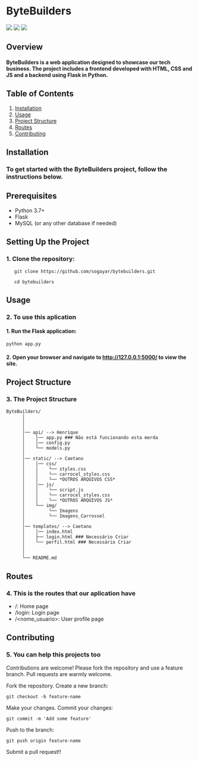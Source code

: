 # ByteBuilders
  <a href="https://www.instagram.com/costelaa._" target="_blank"><img src="https://img.shields.io/badge/-Instagram-%23E4405F?style=for-the-badge&logo=instagram&logoColor=white" target="_blank"></a>
  <a href="https://discord.gg/BsRjgYD5jk" target="_blank"><img src="https://img.shields.io/badge/Discord-7289DA?style=for-the-badge&logo=discord&logoColor=white" target="_blank"></a>
  <a href="https://www.linkedin.com/in/henrique-sogayar-293bab1ba" target="_blank"><img src="https://img.shields.io/badge/-LinkedIn-%230077B5?style=for-the-badge&logo=linkedin&logoColor=white" target="_blank"></a>


## Overview

#### ByteBuilders is a web application designed to showcase our tech business. The project includes a frontend developed with HTML, CSS and JS and a backend using Flask in Python.

## Table of Contents

1. [Installation](#installation)
2. [Usage](#usage)
3. [Project Structure](#project-structure)
4. [Routes](#routes)
5. [Contributing](#contributing)
<!-- 6. [License](#license) -->

## Installation

### To get started with the ByteBuilders project, follow the instructions below.

## Prerequisites

- Python 3.7+
- Flask
- MySQL (or any other database if needed)

## Setting Up the Project

### 1. Clone the repository:

```
   git clone https://github.com/sogayar/bytebuilders.git
```
```
   cd bytebuilders
```


## Usage
### 2. To use this aplication
  #### 1. Run the Flask application:
``` 
python app.py 
```
  #### 2. Open your browser and navigate to http://127.0.0.1:5000/ to view the site.



## Project Structure

### 3. The Project Structure
```
ByteBuilders/
      │
      │
      │
      │── api/ --> Henrique
      │    │── app.py ### Não está funcionando esta merda
      │    │── config.py 
      │    └── models.py 
      │
      │── static/ --> Caetano
      │    │── css/ 
      │    │    └── styles.css
      │    │    └── carrocel_styles.css
      │    │    └── *OUTROS ARQUIVOS CSS*
      │    │── js/ 
      │    │    └── script.js
      │    │    └── carrocel_styles.css
      │    │    └── *OUTROS ARQUIVOS JS*
      │    └── img/ 
      │         └── Imagens
      │         └── Imagens_Carrossel
      │
      │── templates/ --> Caetano
      │    │── index.html 
      │    ├── login.html ### Necessário Criar
      │    └── perfil.html ### Necessário Criar
      │
      │
      └── README.md
```


## Routes
### 4. This is the routes that our aplication have

- /: Home page
- /login: Login page
- /<nome_usuario>: User profile page

## Contributing
### 5. You can help this projects too
Contributions are welcome! Please fork the repository and use a feature branch. Pull requests are warmly welcome.

Fork the repository.
Create a new branch: 
```
git checkout -b feature-name
```
Make your changes.
Commit your changes: 
```
git commit -m 'Add some feature'
```
Push to the branch: 
```
git push origin feature-name
```
Submit a pull request!!
